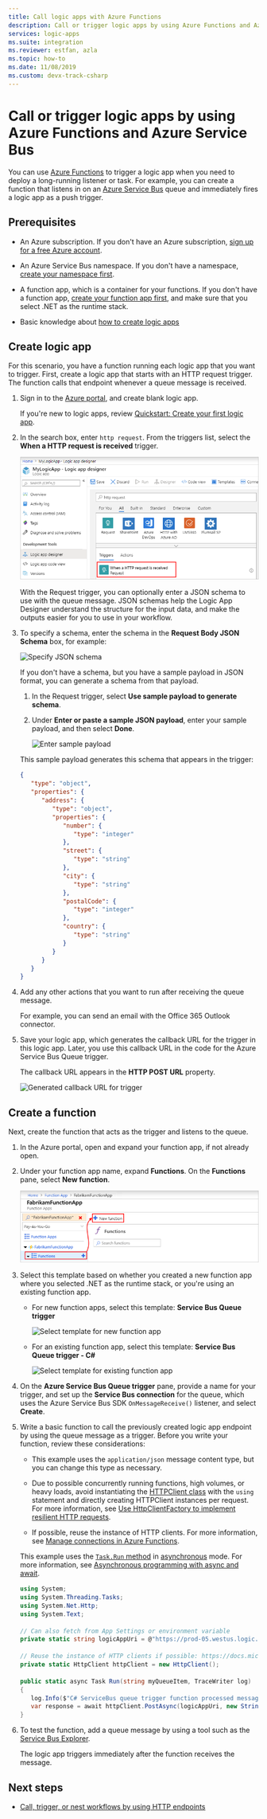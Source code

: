 ```yaml
---
title: Call logic apps with Azure Functions
description: Call or trigger logic apps by using Azure Functions and Azure Service Bus.
services: logic-apps
ms.suite: integration
ms.reviewer: estfan, azla
ms.topic: how-to
ms.date: 11/08/2019
ms.custom: devx-track-csharp
---
```


# Call or trigger logic apps by using Azure Functions and Azure Service Bus

You can use [Azure Functions](../azure-functions/functions-overview.md) to trigger a logic app when you need to deploy a long-running listener or task. For example, you can create a function that listens in on an [Azure Service Bus](../service-bus-messaging/service-bus-messaging-overview.md) queue and immediately fires a logic app as a push trigger.

## Prerequisites

* An Azure subscription. If you don't have an Azure subscription, [sign up for a free Azure account](https://azure.microsoft.com/free/).

* An Azure Service Bus namespace. If you don't have a namespace, [create your namespace first](../service-bus-messaging/service-bus-create-namespace-portal.md).

* A function app, which is a container for your functions. If you don't have a function app, [create your function app first](../azure-functions/functions-get-started.md), and make sure that you select .NET as the runtime stack.

* Basic knowledge about [how to create logic apps](../logic-apps/quickstart-create-first-logic-app-workflow.md)

## Create logic app

For this scenario, you have a function running each logic app that you want to trigger. First, create a logic app that starts with an HTTP request trigger. The function calls that endpoint whenever a queue message is received.

1. Sign in to the [Azure portal](https://portal.azure.com), and create blank logic app.

   If you're new to logic apps, review [Quickstart: Create your first logic app](../logic-apps/quickstart-create-first-logic-app-workflow.md).

1. In the search box, enter `http request`. From the triggers list, select the **When a HTTP request is received** trigger.

   ![Select trigger](./media/logic-apps-scenario-function-sb-trigger/when-http-request-received-trigger.png)

   With the Request trigger, you can optionally enter a JSON schema to use with the queue message. JSON schemas help the Logic App Designer understand the structure for the input data, and make the outputs easier for you to use in your workflow.

1. To specify a schema, enter the schema in the **Request Body JSON Schema** box, for example:

   ![Specify JSON schema](./media/logic-apps-scenario-function-sb-trigger/when-http-request-received-trigger-schema.png)

   If you don't have a schema, but you have a sample payload in JSON format, you can generate a schema from that payload.

   1. In the Request trigger, select **Use sample payload to generate schema**.

   1. Under **Enter or paste a sample JSON payload**, enter your sample payload, and then select **Done**.

      ![Enter sample payload](./media/logic-apps-scenario-function-sb-trigger/enter-sample-payload.png)

   This sample payload generates this schema that appears in the trigger:

   ```json
   {
      "type": "object",
      "properties": {
         "address": {
            "type": "object",
            "properties": {
               "number": {
                  "type": "integer"
               },
               "street": {
                  "type": "string"
               },
               "city": {
                  "type": "string"
               },
               "postalCode": {
                  "type": "integer"
               },
               "country": {
                  "type": "string"
               }
            }
         }
      }
   }
   ```

1. Add any other actions that you want to run after receiving the queue message.

   For example, you can send an email with the Office 365 Outlook connector.

1. Save your logic app, which generates the callback URL for the trigger in this logic app. Later, you use this callback URL in the code for the Azure Service Bus Queue trigger.

   The callback URL appears in the **HTTP POST URL** property.

   ![Generated callback URL for trigger](./media/logic-apps-scenario-function-sb-trigger/callback-URL-for-trigger.png)

## Create a function

Next, create the function that acts as the trigger and listens to the queue.

1. In the Azure portal, open and expand your function app, if not already open. 

1. Under your function app name, expand **Functions**. On the **Functions** pane, select **New function**.

   ![Expand "Functions" and select "New function"](./media/logic-apps-scenario-function-sb-trigger/add-new-function-to-function-app.png)

1. Select this template based on whether you created a new function app where you selected .NET as the runtime stack, or you're using an existing function app.

   * For new function apps, select this template: **Service Bus Queue trigger**

     ![Select template for new function app](./media/logic-apps-scenario-function-sb-trigger/current-add-queue-trigger-template.png)

   * For an existing function app, select this template: **Service Bus Queue trigger - C#**

     ![Select template for existing function app](./media/logic-apps-scenario-function-sb-trigger/legacy-add-queue-trigger-template.png)

1. On the **Azure Service Bus Queue trigger** pane, provide a name for your trigger, and set up the **Service Bus connection** for the queue, which uses the Azure Service Bus SDK `OnMessageReceive()` listener, and select **Create**.

1. Write a basic function to call the previously created logic app endpoint by using the queue message as a trigger. Before you write your function, review these considerations:

   * This example uses the `application/json` message content type, but you can change this type as necessary.
   
   * Due to possible concurrently running functions, high volumes, or heavy loads, avoid instantiating the [HTTPClient class](/dotnet/api/system.net.http.httpclient) with the `using` statement and directly creating HTTPClient instances per request. For more information, see [Use HttpClientFactory to implement resilient HTTP requests](/dotnet/architecture/microservices/implement-resilient-applications/use-httpclientfactory-to-implement-resilient-http-requests#issues-with-the-original-httpclient-class-available-in-net-core).
   
   * If possible, reuse the instance of HTTP clients. For more information, see [Manage connections in Azure Functions](../azure-functions/manage-connections.md).

   This example uses the [`Task.Run` method](/dotnet/api/system.threading.tasks.task.run) in [asynchronous](/dotnet/csharp/language-reference/keywords/async) mode. For more information, see [Asynchronous programming with async and await](/dotnet/csharp/programming-guide/concepts/async/).

   ```csharp
   using System;
   using System.Threading.Tasks;
   using System.Net.Http;
   using System.Text;

   // Can also fetch from App Settings or environment variable
   private static string logicAppUri = @"https://prod-05.westus.logic.azure.com:443/workflows/<remaining-callback-URL>";

   // Reuse the instance of HTTP clients if possible: https://docs.microsoft.com/azure/azure-functions/manage-connections
   private static HttpClient httpClient = new HttpClient();

   public static async Task Run(string myQueueItem, TraceWriter log) 
   {
      log.Info($"C# ServiceBus queue trigger function processed message: {myQueueItem}");
      var response = await httpClient.PostAsync(logicAppUri, new StringContent(myQueueItem, Encoding.UTF8, "application/json")); 
   }
   ```

1. To test the function, add a queue message by using a tool such as the [Service Bus Explorer](https://github.com/paolosalvatori/ServiceBusExplorer).

   The logic app triggers immediately after the function receives the message.

## Next steps

* [Call, trigger, or nest workflows by using HTTP endpoints](../logic-apps/logic-apps-http-endpoint.md)